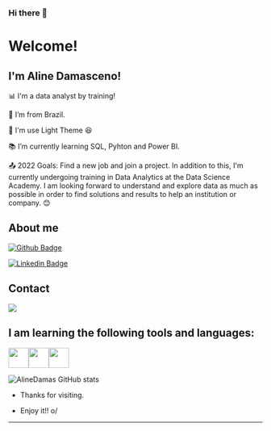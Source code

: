 ### Hi there 👋

# Welcome!

 

## I'm Aline Damasceno!


 

📊 I'm a data analyst by training!

:house_with_garden: I’m from Brazil.

🔦 I'm use Light Theme  :laughing:

:books: I’m currently learning SQL, Pyhton and Power BI.

:outbox_tray: 2022 Goals:  Find a new job and join a project. In addition to this, I'm currently undergoing training in Data Analytics at the Data Science Academy. I am looking forward to understand and explore data as much as possible in order to find solutions and results to help an institution or company.  :blush:


 

## About me

[![Github Badge](https://img.shields.io/badge/-Github-000?style=flat-square&logo=Github&logoColor=white&link=https://github.com/AlineDamas)](https://github.com/AlineDamas)

[![Linkedin Badge](https://img.shields.io/badge/-LinkedIn-blue?style=flat-square&logo=Linkedin&logoColor=white&link=https://linkedin.com/in/aline-damasceno-111144aa/)]( https://linkedin.com/in/aline-damasceno-111144aa/)

## Contact
<div>
<a href = "mailto:alimoreiradamas@gmail.com"><img src="https://img.shields.io/badge/Gmail-D14836?style=for-the-badge&logo=gmail&logoColor=white" target="_blank"></a>
</div>
    
## I am learning the following tools and languages: 

<img src="https://cdn.jsdelivr.net/gh/devicons/devicon/icons/python/python-original-wordmark.svg" width="40" height="40"/><img src="https://cdn.jsdelivr.net/gh/devicons/devicon/icons/rstudio/rstudio-original.svg" width="40" height="40" /><img src="https://cdn.jsdelivr.net/gh/devicons/devicon/icons/microsoftsqlserver/microsoftsqlserver-plain-wordmark.svg" width="40" height="40"/>

![AlineDamas GitHub stats](https://github-readme-stats.vercel.app/api?username=AlineDamas&show_icons=true&theme=radical)

- Thanks for visiting.

- Enjoy it!! o/

----------------------------------------------------------------------------------





